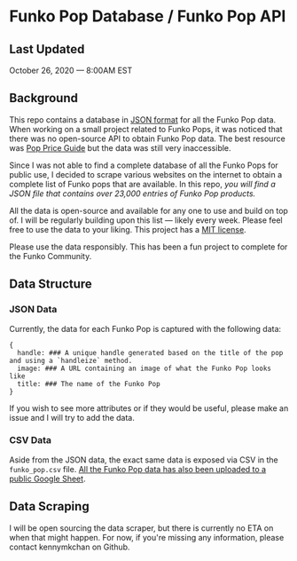 # Funko Pop Database / Funko Pop API

## Last Updated

October 26, 2020 — 8:00AM EST

## Background

This repo contains a database in [JSON format](https://www.json.org/json-en.html) for all the Funko Pop data. When working on a small project related to Funko Pops, it was noticed that there was no open-source API to obtain Funko Pop data. The best resource was [Pop Price Guide](https://www.poppriceguide.com/) but the data was still very inaccessible.

Since I was not able to find a complete database of all the Funko Pops for public use, I decided to scrape various websites on the internet to obtain a complete list of Funko pops that are available. In this repo, _you will find a JSON file that contains over 23,000 entries of Funko Pop products._

All the data is open-source and available for any one to use and build on top of. I will be regularly building upon this list — likely every week. Please feel free to use the data to your liking. This project has a [MIT license](https://github.com/kennymkchan/funko-pop-data/blob/master/LICENSE).

Please use the data responsibly. This has been a fun project to complete for the Funko Community.

## Data Structure

### JSON Data

Currently, the data for each Funko Pop is captured with the following data:

```
{
  handle: ### A unique handle generated based on the title of the pop and using a `handleize` method.
  image: ### A URL containing an image of what the Funko Pop looks like
  title: ### The name of the Funko Pop
}
```

If you wish to see more attributes or if they would be useful, please make an issue and I will try to add the data.

### CSV Data

Aside from the JSON data, the exact same data is exposed via CSV in the `funko_pop.csv` file. [All the Funko Pop data has also been uploaded to a public Google Sheet](https://docs.google.com/spreadsheets/d/15aSFbnueiiMAdp2szKqvLtMvpIpjGddcPkhSGS44BqU/edit?usp=sharing).

## Data Scraping

I will be open sourcing the data scraper, but there is currently no ETA on when that might happen. For now, if you're missing any information, please contact kennymkchan on Github.
